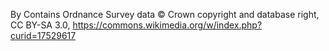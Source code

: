 By Contains Ordnance Survey data © Crown copyright and database right, CC BY-SA 3.0, https://commons.wikimedia.org/w/index.php?curid=17529617